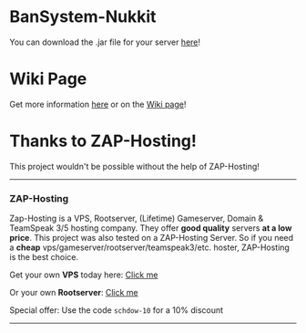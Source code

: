 # BanSystem-Nukkit
You can download the .jar file for your server [here](https://nukkitx.com/resources/bansystem.332/download)!

# Wiki Page
Get more information [here](https://nukkitx.com/resources/bansystem.332/) or on the [Wiki page](https://github.com/llama-development/BanSystemNK/wiki)!

# Thanks to ZAP-Hosting!
This project wouldn't be possible without the help of ZAP-Hosting!
***
### ZAP-Hosting
Zap-Hosting is a VPS, Rootserver, (Lifetime) Gameserver, Domain & TeamSpeak 3/5 hosting company. They offer **good quality** servers **at a low price**. This project was also tested on a ZAP-Hosting Server. So if you need a **cheap** vps/gameserver/rootserver/teamspeak3/etc. hoster, ZAP-Hosting is the best choice.

Get your own **VPS** today here: [Click me](https://zap-hosting.com/schdowvps)

Or your own **Rootserver**: [Click me](https://zap-hosting.com/schdowrootserver)

Special offer:
Use the code `schdow-10` for a 10% discount
***
